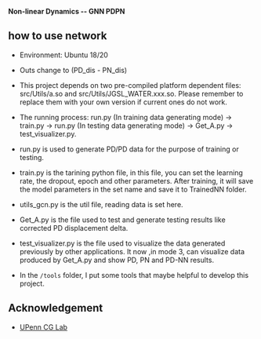 **Non-linear Dynamics -- GNN PDPN**

## how to use network

* Environment: Ubuntu 18/20

* Outs change to (PD_dis - PN_dis)

* This project depends on two pre-compiled platform dependent files: src/Utils/a.so and src/Utils/JGSL_WATER.xxx.so. Please remember to replace them with your own version if current ones do not work.

* The running process: run.py (In training data generating mode) -> train.py -> run.py (In testing data generating mode) -> Get_A.py -> test_visualizer.py.

* run.py is used to generate PD/PD data for the purpose of training or testing.

* train.py is the tarining python file, in this file, you can set the learning rate, the dropout, epoch and other parameters. After training, it will save the model parameters in the set name and save it to TrainedNN folder.

* utils_gcn.py is the util file, reading data is set here.

* Get_A.py is the file used to test and generate testing results like corrected PD displacement delta.

* test_visualizer.py is the file used to visualize the data generated previously by other applications. It now ,in mode 3, can visualize data produced by Get_A.py and show PD, PN and PD-NN results. 

* In the ```/tools``` folder, I put some tools that maybe helpful to develop this project.

## Acknowledgement

* [UPenn CG Lab](http://cg.cis.upenn.edu/)

